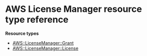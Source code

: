 # AWS License Manager resource type reference<a name="AWS_LicenseManager"></a>

**Resource types**

- [AWS::LicenseManager::Grant](aws-resource-licensemanager-grant.md)
- [AWS::LicenseManager::License](aws-resource-licensemanager-license.md)
